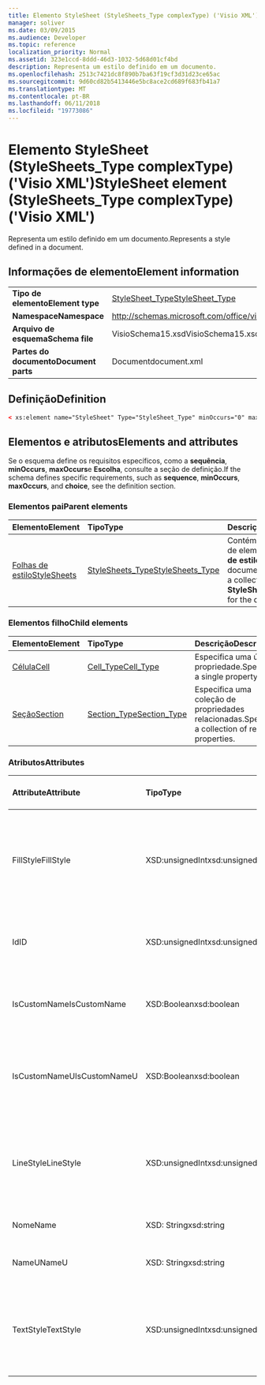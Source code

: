 ```yaml
---
title: Elemento StyleSheet (StyleSheets_Type complexType) ('Visio XML')
manager: soliver
ms.date: 03/09/2015
ms.audience: Developer
ms.topic: reference
localization_priority: Normal
ms.assetid: 323e1ccd-8ddd-46d3-1032-5d68d01cf4bd
description: Representa um estilo definido em um documento.
ms.openlocfilehash: 2513c7421dc8f890b7ba63f19cf3d31d23ce65ac
ms.sourcegitcommit: 9d60cd82b5413446e5bc8ace2cd689f683fb41a7
ms.translationtype: MT
ms.contentlocale: pt-BR
ms.lasthandoff: 06/11/2018
ms.locfileid: "19773086"
---
```

# <a name="stylesheet-element-stylesheetstype-complextype-visio-xml"></a><span data-ttu-id="a3ed0-103">Elemento StyleSheet (StyleSheets_Type complexType) ('Visio XML')</span><span class="sxs-lookup"><span data-stu-id="a3ed0-103">StyleSheet element (StyleSheets_Type complexType) ('Visio XML')</span></span>

<span data-ttu-id="a3ed0-104">Representa um estilo definido em um documento.</span><span class="sxs-lookup"><span data-stu-id="a3ed0-104">Represents a style defined in a document.</span></span>
  
## <a name="element-information"></a><span data-ttu-id="a3ed0-105">Informações de elemento</span><span class="sxs-lookup"><span data-stu-id="a3ed0-105">Element information</span></span>

|||
|:-----|:-----|
|<span data-ttu-id="a3ed0-106">**Tipo de elemento**</span><span class="sxs-lookup"><span data-stu-id="a3ed0-106">**Element type**</span></span> <br/> |[<span data-ttu-id="a3ed0-107">StyleSheet_Type</span><span class="sxs-lookup"><span data-stu-id="a3ed0-107">StyleSheet_Type</span></span>](stylesheet_type-complextypevisio-xml.md) <br/> |
|<span data-ttu-id="a3ed0-108">**Namespace**</span><span class="sxs-lookup"><span data-stu-id="a3ed0-108">**Namespace**</span></span> <br/> |http://schemas.microsoft.com/office/visio/2012/main  <br/> |
|<span data-ttu-id="a3ed0-109">**Arquivo de esquema**</span><span class="sxs-lookup"><span data-stu-id="a3ed0-109">**Schema file**</span></span> <br/> |<span data-ttu-id="a3ed0-110">VisioSchema15.xsd</span><span class="sxs-lookup"><span data-stu-id="a3ed0-110">VisioSchema15.xsd</span></span>  <br/> |
|<span data-ttu-id="a3ed0-111">**Partes do documento**</span><span class="sxs-lookup"><span data-stu-id="a3ed0-111">**Document parts**</span></span> <br/> |<span data-ttu-id="a3ed0-112">Document</span><span class="sxs-lookup"><span data-stu-id="a3ed0-112">document.xml</span></span>  <br/> |
   
## <a name="definition"></a><span data-ttu-id="a3ed0-113">Definição</span><span class="sxs-lookup"><span data-stu-id="a3ed0-113">Definition</span></span>

```XML
< xs:element name="StyleSheet" Type="StyleSheet_Type" minOccurs="0" maxOccurs="unbounded" ></xs:element >
```

## <a name="elements-and-attributes"></a><span data-ttu-id="a3ed0-114">Elementos e atributos</span><span class="sxs-lookup"><span data-stu-id="a3ed0-114">Elements and attributes</span></span>

<span data-ttu-id="a3ed0-115">Se o esquema define os requisitos específicos, como a **sequência**, **minOccurs**, **maxOccurs**e **Escolha**, consulte a seção de definição.</span><span class="sxs-lookup"><span data-stu-id="a3ed0-115">If the schema defines specific requirements, such as **sequence**, **minOccurs**, **maxOccurs**, and **choice**, see the definition section.</span></span> 
  
### <a name="parent-elements"></a><span data-ttu-id="a3ed0-116">Elementos pai</span><span class="sxs-lookup"><span data-stu-id="a3ed0-116">Parent elements</span></span>

|<span data-ttu-id="a3ed0-117">**Elemento**</span><span class="sxs-lookup"><span data-stu-id="a3ed0-117">**Element**</span></span>|<span data-ttu-id="a3ed0-118">**Tipo**</span><span class="sxs-lookup"><span data-stu-id="a3ed0-118">**Type**</span></span>|<span data-ttu-id="a3ed0-119">**Descrição**</span><span class="sxs-lookup"><span data-stu-id="a3ed0-119">**Description**</span></span>|
|:-----|:-----|:-----|
|[<span data-ttu-id="a3ed0-120">Folhas de estilo</span><span class="sxs-lookup"><span data-stu-id="a3ed0-120">StyleSheets</span></span>](stylesheets-element-visiodocument_type-complextypevisio-xml.md) <br/> |[<span data-ttu-id="a3ed0-121">StyleSheets_Type</span><span class="sxs-lookup"><span data-stu-id="a3ed0-121">StyleSheets_Type</span></span>](stylesheets_type-complextypevisio-xml.md) <br/> |<span data-ttu-id="a3ed0-122">Contém uma coleção de elementos de **folha de estilos** do documento.</span><span class="sxs-lookup"><span data-stu-id="a3ed0-122">Contains a collection of **StyleSheet** elements for the document.</span></span>  <br/> |
   
### <a name="child-elements"></a><span data-ttu-id="a3ed0-123">Elementos filho</span><span class="sxs-lookup"><span data-stu-id="a3ed0-123">Child elements</span></span>

|<span data-ttu-id="a3ed0-124">**Elemento**</span><span class="sxs-lookup"><span data-stu-id="a3ed0-124">**Element**</span></span>|<span data-ttu-id="a3ed0-125">**Tipo**</span><span class="sxs-lookup"><span data-stu-id="a3ed0-125">**Type**</span></span>|<span data-ttu-id="a3ed0-126">**Descrição**</span><span class="sxs-lookup"><span data-stu-id="a3ed0-126">**Description**</span></span>|
|:-----|:-----|:-----|
|[<span data-ttu-id="a3ed0-127">Célula</span><span class="sxs-lookup"><span data-stu-id="a3ed0-127">Cell</span></span>](cell-elementvisio-xml.md) <br/> |[<span data-ttu-id="a3ed0-128">Cell_Type</span><span class="sxs-lookup"><span data-stu-id="a3ed0-128">Cell_Type</span></span>](cell_type-complextypevisio-xml.md) <br/> |<span data-ttu-id="a3ed0-129">Especifica uma única propriedade.</span><span class="sxs-lookup"><span data-stu-id="a3ed0-129">Specifies a single property.</span></span>  <br/> |
|[<span data-ttu-id="a3ed0-130">Seção</span><span class="sxs-lookup"><span data-stu-id="a3ed0-130">Section</span></span>](section-element-sheet_type-complextypevisio-xml.md) <br/> |[<span data-ttu-id="a3ed0-131">Section_Type</span><span class="sxs-lookup"><span data-stu-id="a3ed0-131">Section_Type</span></span>](section_type-complextypevisio-xml.md) <br/> |<span data-ttu-id="a3ed0-132">Especifica uma coleção de propriedades relacionadas.</span><span class="sxs-lookup"><span data-stu-id="a3ed0-132">Specifies a collection of related properties.</span></span>  <br/> |
   
### <a name="attributes"></a><span data-ttu-id="a3ed0-133">Atributos</span><span class="sxs-lookup"><span data-stu-id="a3ed0-133">Attributes</span></span>

|<span data-ttu-id="a3ed0-134">**Attribute**</span><span class="sxs-lookup"><span data-stu-id="a3ed0-134">**Attribute**</span></span>|<span data-ttu-id="a3ed0-135">**Tipo**</span><span class="sxs-lookup"><span data-stu-id="a3ed0-135">**Type**</span></span>|<span data-ttu-id="a3ed0-136">**Obrigatório**</span><span class="sxs-lookup"><span data-stu-id="a3ed0-136">**Required**</span></span>|<span data-ttu-id="a3ed0-137">**Descrição**</span><span class="sxs-lookup"><span data-stu-id="a3ed0-137">**Description**</span></span>|<span data-ttu-id="a3ed0-138">**Valores possíveis**</span><span class="sxs-lookup"><span data-stu-id="a3ed0-138">**Possible values**</span></span>|
|:-----|:-----|:-----|:-----|:-----|
|<span data-ttu-id="a3ed0-139">FillStyle</span><span class="sxs-lookup"><span data-stu-id="a3ed0-139">FillStyle</span></span>  <br/> |<span data-ttu-id="a3ed0-140">XSD:unsignedInt</span><span class="sxs-lookup"><span data-stu-id="a3ed0-140">xsd:unsignedInt</span></span>  <br/> |<span data-ttu-id="a3ed0-141">opcional</span><span class="sxs-lookup"><span data-stu-id="a3ed0-141">optional</span></span>  <br/> |<span data-ttu-id="a3ed0-142">A identificação do elemento StyleSheet da qual esse estilo herda a formatação de preenchimento.</span><span class="sxs-lookup"><span data-stu-id="a3ed0-142">The ID of the StyleSheet element from which this style inherits fill formatting.</span></span>  <br/> |<span data-ttu-id="a3ed0-143">Valores do tipo xsd:unsignedInt.</span><span class="sxs-lookup"><span data-stu-id="a3ed0-143">Values of the xsd:unsignedInt type.</span></span>  <br/> |
|<span data-ttu-id="a3ed0-144">Id</span><span class="sxs-lookup"><span data-stu-id="a3ed0-144">ID</span></span>  <br/> |<span data-ttu-id="a3ed0-145">XSD:unsignedInt</span><span class="sxs-lookup"><span data-stu-id="a3ed0-145">xsd:unsignedInt</span></span>  <br/> |<span data-ttu-id="a3ed0-146">obrigatório</span><span class="sxs-lookup"><span data-stu-id="a3ed0-146">required</span></span>  <br/> |<span data-ttu-id="a3ed0-147">A ID exclusiva do elemento dentro de seu elemento pai.</span><span class="sxs-lookup"><span data-stu-id="a3ed0-147">The unique ID of the element within its parent element.</span></span>  <br/> |<span data-ttu-id="a3ed0-148">Valores do tipo xsd:unsignedInt.</span><span class="sxs-lookup"><span data-stu-id="a3ed0-148">Values of the xsd:unsignedInt type.</span></span>  <br/> |
|<span data-ttu-id="a3ed0-149">IsCustomName</span><span class="sxs-lookup"><span data-stu-id="a3ed0-149">IsCustomName</span></span>  <br/> |<span data-ttu-id="a3ed0-150">XSD:Boolean</span><span class="sxs-lookup"><span data-stu-id="a3ed0-150">xsd:boolean</span></span>  <br/> |<span data-ttu-id="a3ed0-151">opcional</span><span class="sxs-lookup"><span data-stu-id="a3ed0-151">optional</span></span>  <br/> |<span data-ttu-id="a3ed0-152">Indica se o nome tiver sido personalizado pelo usuário.</span><span class="sxs-lookup"><span data-stu-id="a3ed0-152">Indicates whether the name has been customized by the user.</span></span>  <br/> |<span data-ttu-id="a3ed0-153">Valores do tipo xsd:boolean.</span><span class="sxs-lookup"><span data-stu-id="a3ed0-153">Values of the xsd:boolean type.</span></span>  <br/> |
|<span data-ttu-id="a3ed0-154">IsCustomNameU</span><span class="sxs-lookup"><span data-stu-id="a3ed0-154">IsCustomNameU</span></span>  <br/> |<span data-ttu-id="a3ed0-155">XSD:Boolean</span><span class="sxs-lookup"><span data-stu-id="a3ed0-155">xsd:boolean</span></span>  <br/> |<span data-ttu-id="a3ed0-156">opcional</span><span class="sxs-lookup"><span data-stu-id="a3ed0-156">optional</span></span>  <br/> |<span data-ttu-id="a3ed0-157">Indica se o nome universal foi personalizado pelo usuário.</span><span class="sxs-lookup"><span data-stu-id="a3ed0-157">Indicates whether the universal name has been customized by the user.</span></span>  <br/> |<span data-ttu-id="a3ed0-158">Valores do tipo xsd:boolean.</span><span class="sxs-lookup"><span data-stu-id="a3ed0-158">Values of the xsd:boolean type.</span></span>  <br/> |
|<span data-ttu-id="a3ed0-159">LineStyle</span><span class="sxs-lookup"><span data-stu-id="a3ed0-159">LineStyle</span></span>  <br/> |<span data-ttu-id="a3ed0-160">XSD:unsignedInt</span><span class="sxs-lookup"><span data-stu-id="a3ed0-160">xsd:unsignedInt</span></span>  <br/> |<span data-ttu-id="a3ed0-161">opcional</span><span class="sxs-lookup"><span data-stu-id="a3ed0-161">optional</span></span>  <br/> |<span data-ttu-id="a3ed0-162">A identificação do elemento StyleSheet da qual esse estilo herda a formatação de linha.</span><span class="sxs-lookup"><span data-stu-id="a3ed0-162">The ID of the StyleSheet element from which this style inherits line formatting.</span></span>  <br/> |<span data-ttu-id="a3ed0-163">Valores do tipo xsd:unsignedInt.</span><span class="sxs-lookup"><span data-stu-id="a3ed0-163">Values of the xsd:unsignedInt type.</span></span>  <br/> |
|<span data-ttu-id="a3ed0-164">Nome</span><span class="sxs-lookup"><span data-stu-id="a3ed0-164">Name</span></span>  <br/> |<span data-ttu-id="a3ed0-165">XSD: String</span><span class="sxs-lookup"><span data-stu-id="a3ed0-165">xsd:string</span></span>  <br/> |<span data-ttu-id="a3ed0-166">opcional</span><span class="sxs-lookup"><span data-stu-id="a3ed0-166">optional</span></span>  <br/> |<span data-ttu-id="a3ed0-167">O nome do elemento.</span><span class="sxs-lookup"><span data-stu-id="a3ed0-167">The name of the element.</span></span>  <br/> |<span data-ttu-id="a3ed0-168">Valores do tipo xsd: String.</span><span class="sxs-lookup"><span data-stu-id="a3ed0-168">Values of the xsd:string type.</span></span>  <br/> |
|<span data-ttu-id="a3ed0-169">NameU</span><span class="sxs-lookup"><span data-stu-id="a3ed0-169">NameU</span></span>  <br/> |<span data-ttu-id="a3ed0-170">XSD: String</span><span class="sxs-lookup"><span data-stu-id="a3ed0-170">xsd:string</span></span>  <br/> |<span data-ttu-id="a3ed0-171">opcional</span><span class="sxs-lookup"><span data-stu-id="a3ed0-171">optional</span></span>  <br/> |<span data-ttu-id="a3ed0-172">O nome universal do elemento.</span><span class="sxs-lookup"><span data-stu-id="a3ed0-172">The universal name of the element.</span></span>  <br/> |<span data-ttu-id="a3ed0-173">Valores do tipo xsd: String.</span><span class="sxs-lookup"><span data-stu-id="a3ed0-173">Values of the xsd:string type.</span></span>  <br/> |
|<span data-ttu-id="a3ed0-174">TextStyle</span><span class="sxs-lookup"><span data-stu-id="a3ed0-174">TextStyle</span></span>  <br/> |<span data-ttu-id="a3ed0-175">XSD:unsignedInt</span><span class="sxs-lookup"><span data-stu-id="a3ed0-175">xsd:unsignedInt</span></span>  <br/> |<span data-ttu-id="a3ed0-176">opcional</span><span class="sxs-lookup"><span data-stu-id="a3ed0-176">optional</span></span>  <br/> |<span data-ttu-id="a3ed0-177">A identificação do elemento StyleSheet da qual esse estilo herda a formatação de texto.</span><span class="sxs-lookup"><span data-stu-id="a3ed0-177">The ID of the StyleSheet element from which this style inherits text formatting.</span></span>  <br/> |<span data-ttu-id="a3ed0-178">Valores do tipo xsd:unsignedInt.</span><span class="sxs-lookup"><span data-stu-id="a3ed0-178">Values of the xsd:unsignedInt type.</span></span>  <br/> |
   

